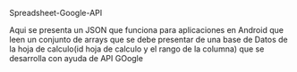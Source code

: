 Spreadsheet-Google-API


Aqui se presenta un JSON que funciona para aplicaciones en Android que leen un conjunto de arrays que se debe presentar de una base de Datos de la hoja de calculo(id hoja de calculo y el rango de la columna) que se desarrolla con ayuda de API GOogle
